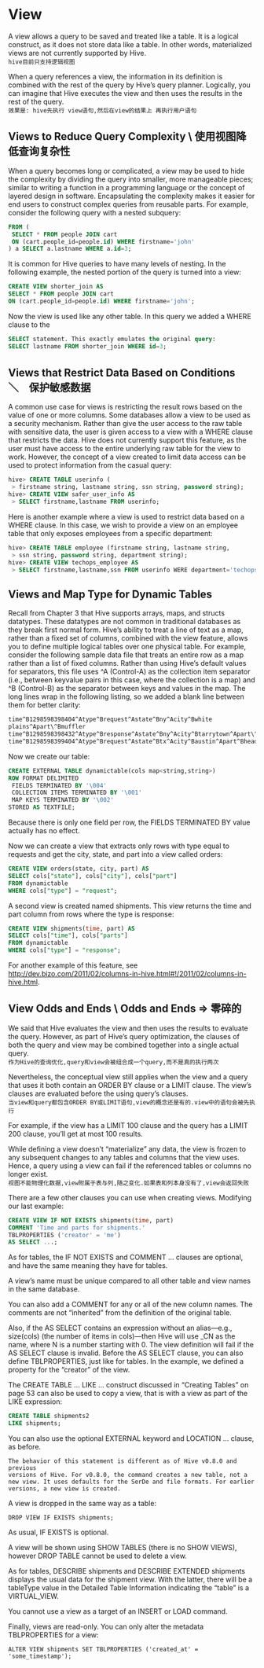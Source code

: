# View

A view allows a query to be saved and treated like a table. It is a logical construct, as it
does not store data like a table. In other words, materialized views are not currently
supported by Hive.\
`hive目前只支持逻辑视图`

When a query references a view, the information in its definition is combined with the
rest of the query by Hive’s query planner. Logically, you can imagine that Hive executes
the view and then uses the results in the rest of the query.\
`效果是: hive先执行 view语句,然后在view的结果上 再执行用户语句`

## Views to Reduce Query Complexity \ 使用视图降低查询复杂性

When a query becomes long or complicated, a view may be used to hide the complexity
by dividing the query into smaller, more manageable pieces; similar to writing a function
in a programming language or the concept of layered design in software. Encapsulating
the complexity makes it easier for end users to construct complex queries from
reusable parts. For example, consider the following query with a nested subquery:

```sql
FROM (
 SELECT * FROM people JOIN cart
 ON (cart.people_id=people.id) WHERE firstname='john'
) a SELECT a.lastname WHERE a.id=3;
```

It is common for Hive queries to have many levels of nesting. In the following example,
the nested portion of the query is turned into a view:

```sql
CREATE VIEW shorter_join AS
SELECT * FROM people JOIN cart
ON (cart.people_id=people.id) WHERE firstname='john';
```

Now the view is used like any other table. In this query we added a WHERE clause to the

```sql
SELECT statement. This exactly emulates the original query:
SELECT lastname FROM shorter_join WHERE id=3;
```

## Views that Restrict Data Based on Conditions　＼　保护敏感数据

A common use case for views is restricting the result rows based on the value of one or
more columns. Some databases allow a view to be used as a security mechanism. Rather
than give the user access to the raw table with sensitive data, the user is given access to
a view with a WHERE clause that restricts the data. Hive does not currently support this
feature, as the user must have access to the entire underlying raw table for the view to
work. However, the concept of a view created to limit data access can be used to protect
information from the casual query:

```sql
hive> CREATE TABLE userinfo (
 > firstname string, lastname string, ssn string, password string);
hive> CREATE VIEW safer_user_info AS
 > SELECT firstname,lastname FROM userinfo;
```

Here is another example where a view is used to restrict data based on a WHERE clause.
In this case, we wish to provide a view on an employee table that only exposes employees
from a specific department:

```sql
hive> CREATE TABLE employee (firstname string, lastname string,
 > ssn string, password string, department string);
hive> CREATE VIEW techops_employee AS
 > SELECT firstname,lastname,ssn FROM userinfo WERE department='techops';
```

## Views and Map Type for Dynamic Tables

Recall from Chapter 3 that Hive supports arrays, maps, and structs datatypes. These
datatypes are not common in traditional databases as they break first normal form.
Hive’s ability to treat a line of text as a map, rather than a fixed set of columns, combined
with the view feature, allows you to define multiple logical tables over one physical table.
For example, consider the following sample data file that treats an entire row as a map
rather than a list of fixed columns. Rather than using Hive’s default values for separators,
this file uses ^A (Control-A) as the collection item separator (i.e., between keyvalue
pairs in this case, where the collection is a map) and ^B (Control-B) as the separator
between keys and values in the map. The long lines wrap in the following listing,
so we added a blank line between them for better clarity:

```txt
time^B1298598398404^Atype^Brequest^Astate^Bny^Acity^Bwhite
plains^Apart\^Bmuffler
time^B1298598398432^Atype^Bresponse^Astate^Bny^Acity^Btarrytown^Apart\^Bmuffler
time^B1298598399404^Atype^Brequest^Astate^Btx^Acity^Baustin^Apart^Bheadlight
```

Now we create our table:

```sql
CREATE EXTERNAL TABLE dynamictable(cols map<string,string>)
ROW FORMAT DELIMITED
 FIELDS TERMINATED BY '\004'
 COLLECTION ITEMS TERMINATED BY '\001'
 MAP KEYS TERMINATED BY '\002'
STORED AS TEXTFILE;
```

Because there is only one field per row, the FIELDS TERMINATED BY value actually has
no effect.

Now we can create a view that extracts only rows with type equal to requests and get
the city, state, and part into a view called orders:

```sql
CREATE VIEW orders(state, city, part) AS
SELECT cols["state"], cols["city"], cols["part"]
FROM dynamictable
WHERE cols["type"] = "request";
```

A second view is created named shipments. This view returns the time and part column
from rows where the type is response:

```sql
CREATE VIEW shipments(time, part) AS
SELECT cols["time"], cols["parts"]
FROM dynamictable
WHERE cols["type"] = "response";
```

For another example of this feature, see http://dev.bizo.com/2011/02/columns-in-hive.html#!/2011/02/columns-in-hive.html.

## View Odds and Ends \ Odds and Ends => 零碎的

We said that Hive evaluates the view and then uses the results to evaluate the query.
However, as part of Hive’s query optimization, the clauses of both the query and view
may be combined together into a single actual query.\
`作为Hive的查询优化,query和view会被组合成一个query,而不是真的执行两次`

Nevertheless, the conceptual view still applies when the view and a query that uses it
both contain an ORDER BY clause or a LIMIT clause. The view’s clauses are evaluated
before the using query’s clauses.\
`当view和query都包含ORDER BY或LIMIT语句,view的概念还是有的.view中的语句会被先执行`

For example, if the view has a LIMIT 100 clause and the query has a LIMIT 200 clause,
you’ll get at most 100 results.

While defining a view doesn’t “materialize” any data, the view is frozen to any subsequent
changes to any tables and columns that the view uses. Hence, a query using a
view can fail if the referenced tables or columns no longer exist.\
`视图不能物理化数据,view附属于表与列,随之变化.如果表和列本身没有了,view会返回失败`

There are a few other clauses you can use when creating views. Modifying our last
example:

```sql
CREATE VIEW IF NOT EXISTS shipments(time, part)
COMMENT 'Time and parts for shipments.'
TBLPROPERTIES ('creator' = 'me')
AS SELECT ...;
```

As for tables, the IF NOT EXISTS and COMMENT … clauses are optional, and have the same
meaning they have for tables.

A view’s name must be unique compared to all other table and view names in the same
database.

You can also add a COMMENT for any or all of the new column names. The comments are
not “inherited” from the definition of the original table.

Also, if the AS SELECT contains an expression without an alias—e.g., size(cols) (the
number of items in cols)—then Hive will use _CN as the name, where N is a number
starting with 0. The view definition will fail if the AS SELECT clause is invalid.
Before the AS SELECT clause, you can also define TBLPROPERTIES, just like for tables. In
the example, we defined a property for the “creator” of the view.

The CREATE TABLE … LIKE … construct discussed in “Creating Tables” on page 53 can
also be used to copy a view, that is with a view as part of the LIKE expression:

```sql
CREATE TABLE shipments2
LIKE shipments;
```

You can also use the optional EXTERNAL keyword and LOCATION … clause, as before.

```note
The behavior of this statement is different as of Hive v0.8.0 and previous
versions of Hive. For v0.8.0, the command creates a new table, not a
new view. It uses defaults for the SerDe and file formats. For earlier
versions, a new view is created.
```

A view is dropped in the same way as a table:

`DROP VIEW IF EXISTS shipments;`

As usual, IF EXISTS is optional.

A view will be shown using SHOW TABLES (there is no SHOW VIEWS), however DROP TABLE
cannot be used to delete a view.

As for tables, DESCRIBE shipments and DESCRIBE EXTENDED shipments displays the usual
data for the shipment view. With the latter, there will be a tableType value in the
Detailed Table Information indicating the “table” is a VIRTUAL_VIEW.

You cannot use a view as a target of an INSERT or LOAD command.

Finally, views are read-only. You can only alter the metadata TBLPROPERTIES for a view:

`ALTER VIEW shipments SET TBLPROPERTIES ('created_at' = 'some_timestamp');`
